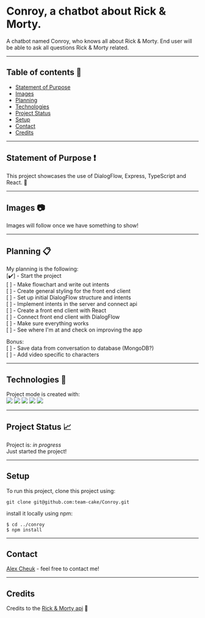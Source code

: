 # Conroy, a chatbot about Rick & Morty.

A chatbot named Conroy, who knows all about Rick & Morty. End user will be able to ask all questions Rick & Morty related.

---

## Table of contents :bookmark_tabs:

- [Statement of Purpose](#statement-of-purpose)
- [Images](#images)
- [Planning](#planning)
- [Technologies](#technologies)
- [Project Status](#project-status)
- [Setup](#setup)
- [Contact](#contact)
- [Credits](#credits)

---

## Statement of Purpose :exclamation:

This project showcases the use of DialogFlow, Express, TypeScript and React. :monocle_face:

---

## Images :camera:

Images will follow once we have something to show!

---

## Planning :clipboard:

My planning is the following:  
[:heavy_check_mark:] - Start the project  
[ ] - Make flowchart and write out intents  
[ ] - Create general styling for the front end client  
[ ] - Set up initial DialogFlow structure and intents  
[ ] - Implement intents in the server and connect api  
[ ] - Create a front end client with React  
[ ] - Connect front end client with DialogFlow  
[ ] - Make sure everything works  
[ ] - See where I'm at and check on improving the app

Bonus:  
[ ] - Save data from conversation to database (MongoDB?)  
[ ] - Add video specific to characters

---

## Technologies :robot:

Project mode is created with:  
![](https://img.shields.io/badge/Code-TypeScript-informational?style=plastic&logo=typescript) ![](https://img.shields.io/badge/Code-React-informational?style=plastic&logo=react) ![](https://img.shields.io/badge/Tools-Node.js-informational?style=plastic&logo=node-dot-js) ![](https://img.shields.io/badge/Tools-Express-informational?style=plastic) ![](https://img.shields.io/badge/Web-CSS3-informational?style=plastic&logo=css3)

---

## Project Status :chart_with_upwards_trend:

Project is: _in progress_  
Just started the project!

---

## Setup

To run this project, clone this project using:

```
git clone git@github.com:team-cake/Conroy.git
```

install it locally using npm:

```
$ cd ../conroy
$ npm install
```

---

## Contact

[Alex Cheuk](https://www.linkedin.com/in/alex-cheuk/) - feel free to contact me!

---

## Credits

Credits to the [Rick & Morty api](https://rickandmortyapi.com/documentation) :raised_hands:
